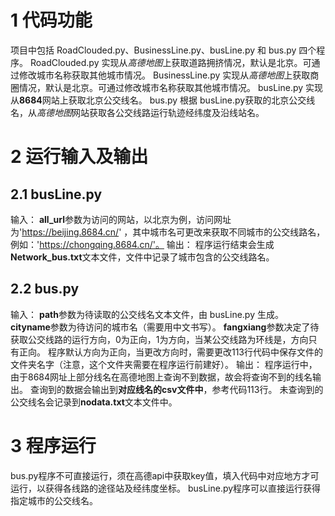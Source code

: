 1 代码功能
=
项目中包括 RoadClouded.py、BusinessLine.py、busLine.py 和 bus.py 四个程序。
RoadClouded.py 实现从*高德地图*上获取道路拥挤情况，默认是北京。可通过修改城市名称获取其他城市情况。
BusinessLine.py 实现从*高德地图*上获取商圈情况，默认是北京。可通过修改城市名称获取其他城市情况。
busLine.py 实现从**8684**网站上获取北京公交线名。
bus.py 根据 busLine.py获取的北京公交线名，从*高德地图*网站获取各公交线路运行轨迹经纬度及沿线站名。 

2 运行输入及输出
=
2.1 busLine.py
-
输入：
**all_url**参数为访问的网站，以北京为例，访问网址为'https://beijing.8684.cn/' ，其中城市名可更改来获取不同城市的公交线路名，例如：'https://chongqing.8684.cn/'。
输出：
程序运行结束会生成**Network_bus.txt**文本文件，文件中记录了城市包含的公交线路名。

2.2 bus.py
-
输入：
**path**参数为待读取的公交线名文本文件，由 busLine.py 生成。
**cityname**参数为待访问的城市名（需要用中文书写）。
**fangxiang**参数决定了待获取公交线路的运行方向，0为正向，1为方向，当某公交线路为环线是，方向只有正向。  程序默认方向为正向，当更改方向时，需要更改113行代码中保存文件的文件夹名字（注意，这个文件夹需要在程序运行前建好）。
输出：
程序运行中，由于8684网址上部分线名在高德地图上查询不到数据，故会将查询不到的线名输出。
查询到的数据会输出到**对应线名的csv文件中**，参考代码113行。
未查询到的公交线名会记录到**nodata.txt**文本文件中。

3 程序运行
=
bus.py程序不可直接运行，须在高德api中获取key值，填入代码中对应地方才可运行，以获得各线路的途径站及经纬度坐标。
busLine.py程序可以直接运行获得指定城市的公交线名。

